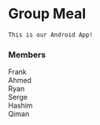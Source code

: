 # Group Meal 
	This is our Android App!

### Members
Frank  
Ahmed  
Ryan  
Serge  
Hashim  
Qiman  